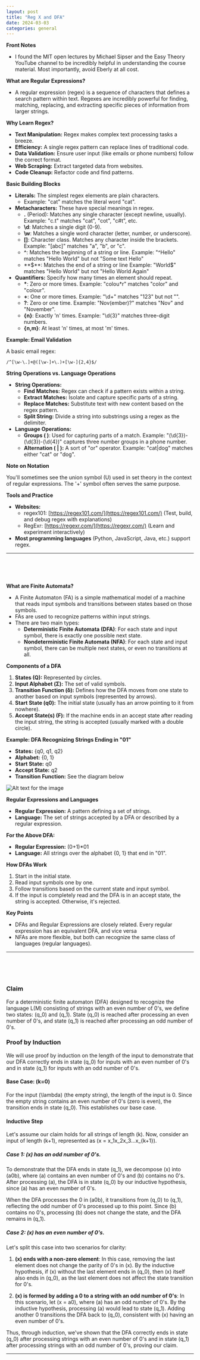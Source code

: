 ```yaml
---
layout: post
title: "Reg X and DFA"
date: 2024-03-03
categories: general
---
```


**Front Notes**

* I found the MIT open lectures by Michael Sipser and the Easy Theory YouTube channel to be incredibly helpful in understanding the course material. Most importantly, avoid Eberly at all cost.

**What are Regular Expressions?**

* A regular expression (regex) is a sequence of characters that defines a search pattern within text. Regexes are incredibly powerful for finding, matching, replacing, and extracting specific pieces of information from larger strings.

**Why Learn Regex?**

* **Text Manipulation:** Regex makes complex text processing tasks a breeze.
* **Efficiency:**  A single regex pattern can replace lines of traditional code.
* **Data Validation:** Ensure user input (like emails or phone numbers) follow the correct format.
* **Web Scraping:** Extract targeted data from websites.
* **Code Cleanup:** Refactor code and find patterns.

**Basic Building Blocks**

* **Literals:** The simplest regex elements are plain characters.
   *  Example: "cat" matches the literal word "cat".
* **Metacharacters:** These have special meanings in regex.
    * **.** (Period): Matches any single character (except newline, usually).
       Example: "c.t" matches "cat", "cot", "c#t", etc.
    * **\d**: Matches a single digit (0-9).
    * **\w**: Matches a single word character (letter, number, or underscore).
    * **[]**: Character class. Matches any character inside the brackets.
       Example: "[abc]" matches "a", "b", or "c". 
    * **^**: Matches the beginning of a string or line.
       Example: "^Hello" matches "Hello World" but not "Some text Hello"
    * **$**: Matches the end of a string or line
       Example: "World$" matches "Hello World" but not "Hello World Again"
* **Quantifiers:** Specify how many times an element should repeat.
   * **\***: Zero or more times.
      Example: "colou*r" matches "color" and "colour".
   * **\+**: One or more times.
      Example: "\d+" matches "123" but not "".
   * **?**: Zero or one time.
      Example: "Nov(ember)?" matches "Nov" and "November".
   * **{n}**: Exactly 'n' times.
      Example: "\d{3}" matches three-digit numbers.
   * **{n,m}**: At least 'n' times, at most 'm' times.

**Example: Email Validation**

A basic email regex:

```
/^[\w-\.]+@([\w-]+\.)+[\w-]{2,4}$/
```

**String Operations vs. Language Operations**

* **String Operations:**
    * **Find Matches:** Regex can check if a pattern exists within a string.
    * **Extract Matches:** Isolate and capture specific parts of a string.
    * **Replace Matches:** Substitute text with new content based on the regex pattern.
    * **Split String:** Divide a string into substrings using a regex as the delimiter.
* **Language Operations:**   
    * **Groups ( )**: Used for capturing parts of a match.
       Example:  "(\d{3})-(\d{3})-(\d{4})" captures three number groups in a phone number.
    * **Alternation ( | ):**  A sort of "or" operator.
       Example: "cat|dog" matches either "cat" or "dog".

**Note on Notation**

You'll sometimes see the union symbol (U) used in set theory in the context of regular expressions.  The '+' symbol often serves the same purpose.

**Tools and Practice**

* **Websites:**
    * regex101: [https://regex101.com/](https://regex101.com/) (Test, build, and debug regex with explanations)
    * RegExr: [https://regexr.com/](https://regexr.com/) (Learn and experiment interactively)
* **Most programming languages** (Python, JavaScript, Java, etc.) support regex.


---
<br>
<br>
<br>

**What are Finite Automata?**

* A Finite Automaton (FA) is a simple mathematical model of a machine that reads input symbols and transitions between states based on those symbols.
* FAs are used to recognize patterns within input strings.
* There are two main types:
   * **Deterministic Finite Automata (DFA)**: For each state and input symbol, there is exactly one possible next state.
   * **Nondeterministic Finite Automata (NFA)**: For each state and input symbol, there can be multiple next states, or even no transitions at all.  

**Components of a DFA**

1. **States (Q):** Represented by circles.
2. **Input Alphabet (Σ):**  The set of valid symbols.
3. **Transition Function (δ):**  Defines how the DFA moves from one state to another based on input symbols (represented by arrows).
4. **Start State (q0):**  The initial state (usually has an arrow pointing to it from nowhere).
5. **Accept State(s) (F):** If the machine ends in an accept state after reading the input string, the string is accepted (usually marked with a double circle).

**Example: DFA Recognizing Strings Ending in "01"**

* **States:** {q0, q1, q2}
* **Alphabet:** {0, 1}
* **Start State:** q0
* **Accept State:** q2 
* **Transition Function:** See the diagram below

![Alt text for the image](/assets/images/regx.png)

**Regular Expressions and Languages**

* **Regular Expression:** A pattern defining a set of strings.
* **Language:** The set of strings accepted by a DFA or described by a regular expression.

**For the Above DFA:**

* **Regular Expression:** (0+1)*01 
* **Language:**  All strings over the alphabet {0, 1} that end in "01".

**How DFAs Work**

1. Start in the initial state.
2. Read input symbols one by one.
3. Follow transitions based on the current state and input symbol.
4. If the input is completely read and the DFA is in an accept state, the string is accepted. Otherwise, it's rejected.

**Key Points**

* DFAs and Regular Expressions are closely related.  Every regular expression has an equivalent DFA, and vice versa
* NFAs are more flexible, but both can recognize the same class of languages (regular languages).
---
<br>
<br>
<br>

### Claim

For a deterministic finite automaton (DFA) designed to recognize the language L(M) consisting of strings with an even number of 0's, we define two states: \(q_0\) and \(q_1\). State \(q_0\) is reached after processing an even number of 0's, and state \(q_1\) is reached after processing an odd number of 0's.

### Proof by Induction

We will use proof by induction on the length of the input to demonstrate that our DFA correctly ends in state \(q_0\) for inputs with an even number of 0's and in state \(q_1\) for inputs with an odd number of 0's.

#### Base Case: \(k=0\)

For the input \(\lambda\) (the empty string), the length of the input is 0. Since the empty string contains an even number of 0's (zero is even), the transition ends in state \(q_0\). This establishes our base case.

#### Inductive Step

Let's assume our claim holds for all strings of length \(k\). Now, consider an input of length \(k+1\), represented as \(x = x_1x_2x_3...x_{k+1}\).

##### Case 1: \(x\) has an odd number of 0's.

To demonstrate that the DFA ends in state \(q_1\), we decompose \(x\) into \(a0b\), where \(a\) contains an even number of 0's and \(b\) contains no 0's. After processing \(a\), the DFA is in state \(q_0\) by our inductive hypothesis, since \(a\) has an even number of 0's.

When the DFA processes the 0 in \(a0b\), it transitions from \(q_0\) to \(q_1\), reflecting the odd number of 0's processed up to this point. Since \(b\) contains no 0's, processing \(b\) does not change the state, and the DFA remains in \(q_1\).

##### Case 2: \(x\) has an even number of 0's.

Let's split this case into two scenarios for clarity:

1. **\(x\) ends with a non-zero element**: In this case, removing the last element does not change the parity of 0's in \(x\). By the inductive hypothesis, if \(x\) without the last element ends in \(q_0\), then \(x\) itself also ends in \(q_0\), as the last element does not affect the state transition for 0's.

2. **\(x\) is formed by adding a 0 to a string with an odd number of 0's**: In this scenario, let \(x = a0\), where \(a\) has an odd number of 0's. By the inductive hypothesis, processing \(a\) would lead to state \(q_1\). Adding another 0 transitions the DFA back to \(q_0\), consistent with \(x\) having an even number of 0's.

Thus, through induction, we've shown that the DFA correctly ends in state \(q_0\) after processing strings with an even number of 0's and in state \(q_1\) after processing strings with an odd number of 0's, proving our claim.


---
<br>
<br>
<br>

